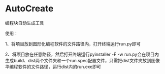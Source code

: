 # AutoCreate
编程块自动生成工具

使用：

1、将项目放到图形化编程软件的文件路径内，打开终端运行run.py即可

2、将项目放在任意路径，然后打开终端运行pyinstaller -F -w run.py会在项目内生成build、dist两个文件夹和一个run.spec配置文件，只需把dist文件夹放到图像华编程软件的文件路径，运行dist内的run.exe即可
